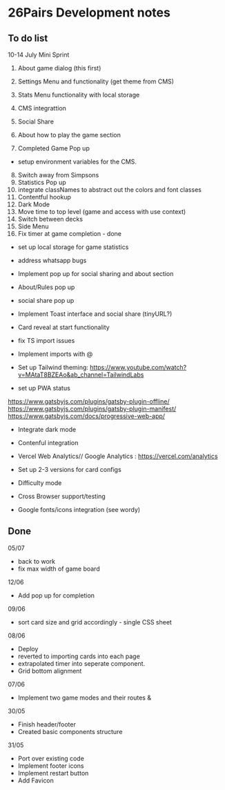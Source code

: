 # 26Pairs Development notes

## To do list

10-14 July Mini Sprint

1. About game dialog (this first)
2. Settings Menu and functionality (get theme from CMS)
3. Stats Menu functionality with local storage
4. CMS integrattion
5. Social Share

6. About how to play the game section
7. Completed Game Pop up

- setup environment variables for the CMS.

8. Switch away from Simpsons
9. Statistics Pop up
10. integrate classNames to abstract out the colors and font classes
11. Contentful hookup
12. Dark Mode
13. Move time to top level (game and access with use context)
14. Switch between decks
15. Side Menu
16. Fix timer at game completion - done

- set up local storage for game statistics
- address whatsapp bugs
- Implement pop up for social sharing and about section
- About/Rules pop up
- social share pop up
- Implement Toast interface and social share (tinyURL?)
- Card reveal at start functionality
- fix TS import issues
- Implement imports with @
- Set up Tailwind theming: https://www.youtube.com/watch?v=MAtaT8BZEAo&ab_channel=TailwindLabs

- set up PWA status

https://www.gatsbyjs.com/plugins/gatsby-plugin-offline/
https://www.gatsbyjs.com/plugins/gatsby-plugin-manifest/
https://www.gatsbyjs.com/docs/progressive-web-app/

- Integrate dark mode
- Contenful integration
- Vercel Web Analytics// Google Analytics : https://vercel.com/analytics

- Set up 2-3 versions for card configs

- Difficulty mode
- Cross Browser support/testing
- Google fonts/icons integration (see wordy)

## Done

05/07

- back to work
- fix max width of game board

12/06

- Add pop up for completion

09/06

- sort card size and grid accordingly - single CSS sheet

08/06

- Deploy
- reverted to importing cards into each page
- extrapolated timer into seperate component.
- Grid bottom alignment

07/06

- Implement two game modes and their routes &

30/05

- Finish header/footer
- Created basic components structure

31/05

- Port over existing code
- Implement footer icons
- Implement restart button
- Add Favicon
